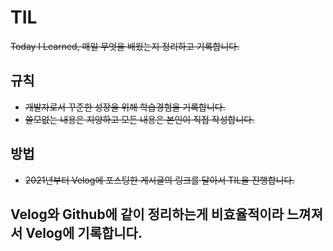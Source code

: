 # TIL
~~Today I  Learned, 매일 무엇을 배웠는지 정리하고 기록합니다.~~

## 규칙
- ~~개발자로서 꾸준한 성장을 위해 학습경험을 기록합니다.<br>~~
- ~~쓸모없는 내용은 지양하고 모든 내용은 본인이 직접 작성합니다.<br>~~

## 방법
* ~~2021년부터 Velog에 포스팅한 게시글의 링크를 달아서 TIL을 진행합니다.<br>~~

## Velog와 Github에 같이 정리하는게 비효율적이라 느껴져서 Velog에 기록합니다.



